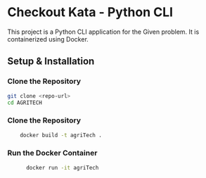 # Checkout Kata - Python CLI

This project is a Python CLI application for the Given problem. It is containerized using Docker.

## Setup & Installation

### Clone the Repository
```sh
git clone <repo-url>
cd AGRITECH
```
### Clone the Repository
```sh
    docker build -t agriTech .
```
### Run the Docker Container

```sh
      docker run -it agriTech
```
